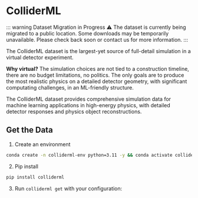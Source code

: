 # ColliderML

::: warning Dataset Migration in Progress
⚠️ The dataset is currently being migrated to a public location. Some downloads may be temporarily unavailable. Please check back soon or contact us for more information.
:::

<AboutData>

The ColliderML dataset is the largest-yet source of full-detail simulation in a virtual detector experiment.

**Why virtual?** The simulation choices are not tied to a construction timeline, there are no budget limitations, no politics. The only goals are to produce the most realistic physics on a detailed detector geometry, with significant computating challenges, in an ML-friendly structure.

The ColliderML dataset provides comprehensive simulation data for machine learning applications in high-energy physics, with detailed detector responses and physics object reconstructions.

</AboutData>

## Get the Data

1. Create an environment
```bash
conda create -n colliderml-env python=3.11 -y && conda activate colliderml-env
```
2. Pip install
```bash
pip install colliderml
```

<!-- ::: tip New to ColliderML? -->
<!-- <details class="custom-block">
<summary>👉 New to ColliderML? Click here for optional introductory data download</summary>

3. Run `colliderml taster --notebooks` to get a small test dataset and example notebooks
4. Open the intro notebook (or follow along in the [Tutorials](/tutorials) section)

</details> -->

3. Run `colliderml get` with your configuration:

<DataConfig />


